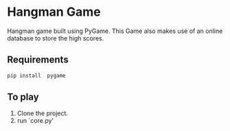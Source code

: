 # Hangman Game
Hangman game built using PyGame.
This Game also makes use of an online database to 
store the high scores. 

Requirements
------------
```bash
pip install  pygame
```

To play
-------
1. Clone the project.
2. run `core.py'